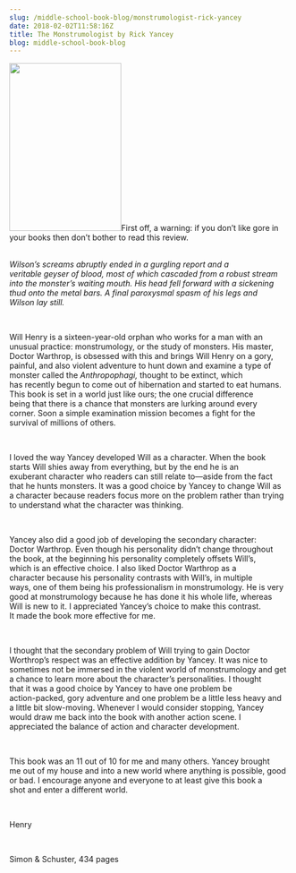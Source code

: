 ```yaml
---
slug: /middle-school-book-blog/monstrumologist-rick-yancey
date: 2018-02-02T11:58:16Z
title: The Monstrumologist by Rick Yancey
blog: middle-school-book-blog
---
```


<div style="white-space: pre-wrap"><img class="size-medium wp-image-1401 alignleft" src="http://c-t-l.org/wp-content/uploads/2018/01/The-Monstrumologist-200x300.jpg" alt="" width="200" height="300" />First off, a warning: if you don’t like gore in your books then don’t bother to read this review.

<em>Wilson’s screams abruptly ended in a gurgling report and a veritable geyser of blood, most of which cascaded from a robust stream into the monster’s waiting mouth. His head fell forward with a sickening thud onto the metal bars. A final paroxysmal spasm of his legs and Wilson lay still.</em>

Will Henry is a sixteen-year-old orphan who works for a man with an unusual practice: monstrumology, or the study of monsters. His master, Doctor Warthrop, is obsessed with this and brings Will Henry on a gory, painful, and also violent adventure to hunt down and examine a type of monster called the <em>Anthropophagi,</em> thought to be extinct, which has recently begun to come out of hibernation and started to eat humans. This book is set in a world just like ours; the one crucial difference being that there is a chance that monsters are lurking around every corner. Soon a simple examination mission becomes a fight for the survival of millions of others.

I loved the way Yancey developed Will as a character. When the book starts Will shies away from everything, but by the end he is an exuberant character who readers can still relate to—aside from the fact that he hunts monsters. It was a good choice by Yancey to change Will as a character because readers focus more on the problem rather than trying to understand what the character was thinking.

Yancey also did a good job of developing the secondary character: Doctor Warthrop. Even though his personality didn’t change throughout the book, at the beginning his personality completely offsets Will’s, which is an effective choice. I also liked Doctor Warthrop as a character because his personality contrasts with Will’s, in multiple ways, one of them being his professionalism in monstrumology. He is very good at monstrumology because he has done it his whole life, whereas Will is new to it. I appreciated Yancey’s choice to make this contrast. It made the book more effective for me.

I thought that the secondary problem of Will trying to gain Doctor Worthrop’s respect was an effective addition by Yancey. It was nice to sometimes not be immersed in the violent world of monstrumology and get a chance to learn more about the character’s personalities. I thought that it was a good choice by Yancey to have one problem be action-packed, gory adventure and one problem be a little less heavy and a little bit slow-moving. Whenever I would consider stopping, Yancey would draw me back into the book with another action scene. I appreciated the balance of action and character development.

This book was an 11 out of 10 for me and many others. Yancey brought me out of my house and into a new world where anything is possible, good or bad. I encourage anyone and everyone to at least give this book a shot and enter a different world.

Henry

Simon &amp; Schuster, 434 pages</div>
